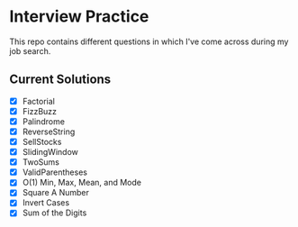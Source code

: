 # Interview Practice
This repo contains different questions in which I've come across
during my job search. 

## Current Solutions
- [x] Factorial
- [x] FizzBuzz
- [x] Palindrome
- [x] ReverseString
- [x] SellStocks
- [x] SlidingWindow
- [x] TwoSums
- [x] ValidParentheses
- [x] O(1) Min, Max, Mean, and Mode
- [x] Square A Number
- [x] Invert Cases
- [x] Sum of the Digits
